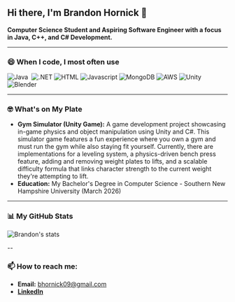 ## Hi there, I'm Brandon Hornick 👋
**Computer Science Student and Aspiring Software Engineer with a focus in Java, C++, and C# Development.**

---

### 😄 When I code, I most often use
<p>
  <img alt="Java" src="https://img.shields.io/badge/Language-Java-blue" />
  <img alt "C++" src="https://img.shields.io/badge/-C++-00599C?style=flat&logo=cplusplus&logoColor=white"/>
  <img alt=".NET" src="https://img.shields.io/badge/-.NET-512BD4?style=flat&logo=dotnet&logoColor=white"/>
  <img alt="HTML" src="https://img.shields.io/badge/-HTML5-E34F26?style=flat-square&logo=html5&logoColor=white" />
  <img alt="Javascript" src="https://img.shields.io/badge/-javascript-f7df1c?style=flat-square&logo=javascript&logoColor=black"/>
  <img alt="MongoDB" src="https://img.shields.io/badge/-MongoDB-13aa52?style=flat-square&logo=mongodb&logoColor=white"/>
  <img alt="AWS" src="https://img.shields.io/badge/-Amazon AWS-232F3E?style=flat&logo=amazonaws&logoColor=white"/>
  <img alt="Unity" src="https://img.shields.io/badge/-Unity-000000?style=flat&logo=unity&logoColor=white"/>
  <img alt="Blender" src="https://img.shields.io/badge/-Blender-E87D0D?style=flat&logo=blender&logoColor=white"/>
</p>
  
---

### 🤓 What's on My Plate
* **Gym Simulator (Unity Game):** A game development project showcasing in-game physics and object manipulation using Unity and C#. This simulator game features a fun experience where you own a gym and must run the gym while also staying fit yourself. Currently, there are implementations for a leveling system, a physics-driven bench press feature, adding and removing weight plates to lifts, and a scalable difficulty formula that links character strength to the current weight they're attempting to lift.
* **Education:**  My Bachelor's Degree in Computer Science - Southern New Hampshire University (March 2026) 

---

### 📊 My GitHub Stats 
![Brandon's stats](https://github-readme-stats.vercel.app/api?username=bhornick09&hide_border=true&show_icons=true&bg_color=151515&title_color=fb4362&icon_color=fb4362&text_bold=false&text_color=9e9e9e)

--

### 📫 How to reach me:
* **Email:** bhornick09@gmail.com
* [**LinkedIn**](https://www.linkedin.com/in/brandon-hornick-309343256/)
  

